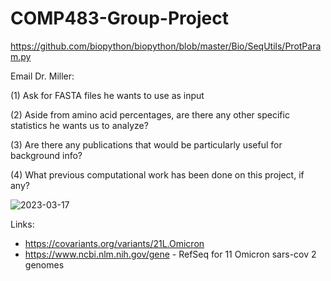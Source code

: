 # COMP483-Group-Project 
https://github.com/biopython/biopython/blob/master/Bio/SeqUtils/ProtParam.py

Email Dr. Miller:

(1) Ask for FASTA files he wants to use as input

(2) Aside from amino acid percentages, are there any other specific statistics he wants us to analyze?

(3) Are there any publications that would be particularly useful for background info?

(4) What previous computational work has been done on this project, if any? 

![2023-03-17](https://user-images.githubusercontent.com/48781009/226050930-f2ea5c6d-917a-40fa-af06-204358f45da4.png)

Links:
- https://covariants.org/variants/21L.Omicron
- https://www.ncbi.nlm.nih.gov/gene - RefSeq for 11 Omicron sars-cov 2 genomes
